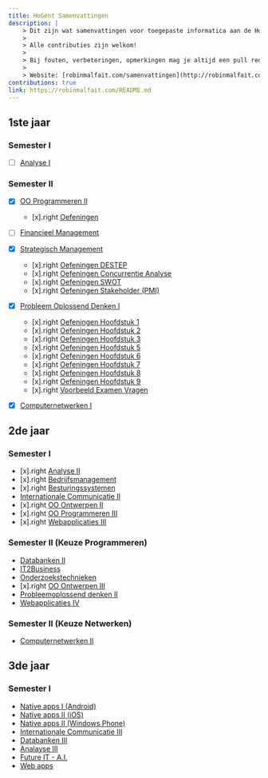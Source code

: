 ```yaml
---
title: HoGent Samenvattingen
description: |
    > Dit zijn wat samenvattingen voor toegepaste informatica aan de HoGent.
    >
    > Alle contributies zijn welkom!
    >
    > Bij fouten, verbeteringen, opmerkingen mag je altijd een pull request sturen of melden bij issues op [GitHub](https://github.com/RobinMalfait/HoGent-Samenvattingen)
    >
    > Website: [robinmalfait.com/samenvattingen](http://robinmalfait.com/samenvattingen).
contributions: true
link: https://robinmalfait.com/README.md
---
```



## 1ste jaar

### Semester I

* [ ] [Analyse I](semester-I/Analyse-I.md)

### Semester II

* [x] [OO Programmeren II](1ste-jaar/semester-II/OO-Progammeren-II.md)
    * [x].right [Oefeningen](1ste-jaar/semester-II/Oefeningen-OO-Programmeren-II/index.md)

* [ ] [Financieel Management](1ste-jaar/semester-II/Financieel-Management.md)

* [x] [Strategisch Management](1ste-jaar/semester-II/Strategisch-Management.md)
    * [x].right [Oefeningen DESTEP](1ste-jaar/semester-II/Oefeningen-Strategisch-Management/Oefeningen-DESTEP.md)
    * [x].right [Oefeningen Concurrentie Analyse](1ste-jaar/semester-II/Oefeningen-Strategisch-Management/Oefeningen-Concurrentie-Analyse.md)
    * [x].right [Oefeningen SWOT](1ste-jaar/semester-II/Oefeningen-Strategisch-Management/Oefeningen-SWOT.md)
    * [x].right [Oefeningen Stakeholder (PMI)](1ste-jaar/semester-II/Oefeningen-Strategisch-Management/Oefeningen-PMI.md)

* [x] [Probleem Oplossend Denken I](1ste-jaar/semester-II/Probleem-Oplossend-Denken-I.md)
    * [x].right [Oefeningen Hoofdstuk 1](1ste-jaar/semester-II/Oefeningen-Probleem-Oplossend-Denken-I/1.4.oefeningen.md)
    * [x].right [Oefeningen Hoofdstuk 2](1ste-jaar/semester-II/Oefeningen-Probleem-Oplossend-Denken-I/2.3.oefeningen.md)
    * [x].right [Oefeningen Hoofdstuk 3](1ste-jaar/semester-II/Oefeningen-Probleem-Oplossend-Denken-I/3.4.oefeningen.md)
    * [x].right [Oefeningen Hoofdstuk 5](1ste-jaar/semester-II/Oefeningen-Probleem-Oplossend-Denken-I/5.6.oefeningen.md)
    * [x].right [Oefeningen Hoofdstuk 6](1ste-jaar/semester-II/Oefeningen-Probleem-Oplossend-Denken-I/6.5.oefeningen.md)
    * [x].right [Oefeningen Hoofdstuk 7](1ste-jaar/semester-II/Oefeningen-Probleem-Oplossend-Denken-I/7.4.oefeningen.md)
    * [x].right [Oefeningen Hoofdstuk 8](1ste-jaar/semester-II/Oefeningen-Probleem-Oplossend-Denken-I/8.5.oefeningen.md)
    * [x].right [Oefeningen Hoofdstuk 9](1ste-jaar/semester-II/Oefeningen-Probleem-Oplossend-Denken-I/9.5.oefeningen.md)
    * [x].right [Voorbeeld Examen Vragen](1ste-jaar/semester-II/Oefeningen-Probleem-Oplossend-Denken-I/Examen.md)

* [x] [Computernetwerken I](1ste-jaar/semester-II/Computernetwerken-I.md)

## 2de jaar

### Semester I

* [x].right [Analyse II](2de-jaar/semester-I/Analyse-II.md)
* [x].right [Bedrijfsmanagement](2de-jaar/semester-I/Bedrijfsmanagement.md)
* [x].right [Besturingssystemen](2de-jaar/semester-I/Besturingssystemen.md)
* [Internationale Communicatie II](2de-jaar/semester-I/Internationale-Communicatie-II.md)
* [x].right [OO Ontwerpen II](2de-jaar/semester-I/OO-Ontwerpen-II.md)
* [x].right [OO Programmeren III](2de-jaar/semester-I/OO-Programmeren-III.md)
* [x].right [Webapplicaties III](2de-jaar/semester-I/Webapplicaties-III.md)

### Semester II (Keuze Programmeren)

* [Databanken II](2de-jaar/semester-II/Databanken-II.md)
* [IT2Business](2de-jaar/semester-II/IT2Business.md)
* [Onderzoekstechnieken](2de-jaar/semester-II/Onderzoekstechnieken.md)
* [x].right [OO Ontwerpen III](2de-jaar/semester-II/OO-Ontwerpen-III.md)
* [Probleemoplossend denken II](2de-jaar/semester-II/Probleemoplossend-denken-II.md)
* [Webapplicaties IV](2de-jaar/semester-II/Webapplicaties-IV.md)

### Semester II (Keuze Netwerken)

* [Computernetwerken II](2de-jaar/semester-II/Computernetwerken-II.md)

## 3de jaar

### Semester I

* [Native apps I (Android)](3de-jaar/semester-I/Native-Apps-I.md)
* [Native apps II (iOS)](3de-jaar/semester-I/Native-Apps-II-IOS.md)
* [Native apps II (Windows Phone)](3de-jaar/semester-I/Native-Apps-II-Windows-Phone.md)
* [Internationale Communicatie III](3de-jaar/semester-I/Internationale-Communicatie-III.md)
* [Databanken III](3de-jaar/semester-I/Databanken-III.md)
* [Analayse III](3de-jaar/semester-I/Analayse-III.md)
* [Future IT - A.I.](3de-jaar/semester-I/Future-IT-AI.md)
* [Web apps](3de-jaar/semester-I/Web-Apps.md)